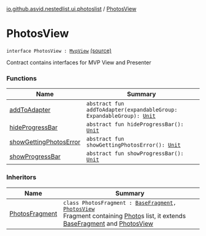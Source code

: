 [io.github.asvid.nestedlist.ui.photoslist](../index.md) / [PhotosView](./index.md)

# PhotosView

`interface PhotosView : `[`MvpView`](../../io.github.asvid.nestedlist.ui.mvp/-mvp-view.md) [(source)](https://github.com/asvid/NestedList/tree/master/app/src/main/java/io/github/asvid/nestedlist/ui/photoslist/PhotosListContract.kt#L12)

Contract contains interfaces for MVP View and Presenter

### Functions

| Name | Summary |
|---|---|
| [addToAdapter](add-to-adapter.md) | `abstract fun addToAdapter(expandableGroup: ExpandableGroup): `[`Unit`](https://kotlinlang.org/api/latest/jvm/stdlib/kotlin/-unit/index.html) |
| [hideProgressBar](hide-progress-bar.md) | `abstract fun hideProgressBar(): `[`Unit`](https://kotlinlang.org/api/latest/jvm/stdlib/kotlin/-unit/index.html) |
| [showGettingPhotosError](show-getting-photos-error.md) | `abstract fun showGettingPhotosError(): `[`Unit`](https://kotlinlang.org/api/latest/jvm/stdlib/kotlin/-unit/index.html) |
| [showProgressBar](show-progress-bar.md) | `abstract fun showProgressBar(): `[`Unit`](https://kotlinlang.org/api/latest/jvm/stdlib/kotlin/-unit/index.html) |

### Inheritors

| Name | Summary |
|---|---|
| [PhotosFragment](../-photos-fragment/index.md) | `class PhotosFragment : `[`BaseFragment`](../../io.github.asvid.nestedlist.ui/-base-fragment/index.md)`, `[`PhotosView`](./index.md)<br>Fragment containing [Photo](#)s list, it extends [BaseFragment](../../io.github.asvid.nestedlist.ui/-base-fragment/index.md) and [PhotosView](./index.md) |
